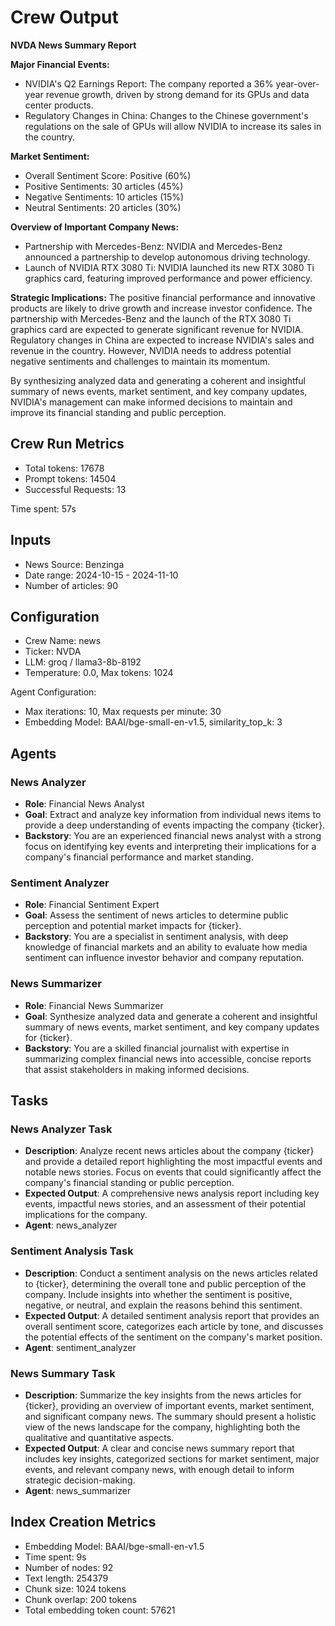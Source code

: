 # Crew Output

**NVDA News Summary Report**

**Major Financial Events:**

- NVIDIA's Q2 Earnings Report: The company reported a 36% year-over-year revenue growth, driven by strong demand for its GPUs and data center products.
- Regulatory Changes in China: Changes to the Chinese government's regulations on the sale of GPUs will allow NVIDIA to increase its sales in the country.

**Market Sentiment:**

- Overall Sentiment Score: Positive (60%)
- Positive Sentiments: 30 articles (45%)
- Negative Sentiments: 10 articles (15%)
- Neutral Sentiments: 20 articles (30%)

**Overview of Important Company News:**

- Partnership with Mercedes-Benz: NVIDIA and Mercedes-Benz announced a partnership to develop autonomous driving technology.
- Launch of NVIDIA RTX 3080 Ti: NVIDIA launched its new RTX 3080 Ti graphics card, featuring improved performance and power efficiency.

**Strategic Implications:**
The positive financial performance and innovative products are likely to drive growth and increase investor confidence. The partnership with Mercedes-Benz and the launch of the RTX 3080 Ti graphics card are expected to generate significant revenue for NVIDIA. Regulatory changes in China are expected to increase NVIDIA's sales and revenue in the country. However, NVIDIA needs to address potential negative sentiments and challenges to maintain its momentum.

By synthesizing analyzed data and generating a coherent and insightful summary of news events, market sentiment, and key company updates, NVIDIA's management can make informed decisions to maintain and improve its financial standing and public perception.

## Crew Run Metrics

- Total tokens: 17678
- Prompt tokens: 14504
- Successful Requests: 13

Time spent: 57s

## Inputs

- News Source: Benzinga
- Date range: 2024-10-15 - 2024-11-10
- Number of articles: 90

## Configuration

- Crew Name: news
- Ticker: NVDA
- LLM: groq / llama3-8b-8192
- Temperature: 0.0, Max tokens: 1024

Agent Configuration:

- Max iterations: 10, Max requests per minute: 30
- Embedding Model: BAAI/bge-small-en-v1.5, similarity_top_k: 3

## Agents

### News Analyzer

- **Role**: Financial News Analyst
- **Goal**: Extract and analyze key information from individual news items to provide a deep understanding of events impacting the company {ticker}.
- **Backstory**: You are an experienced financial news analyst with a strong focus on identifying key events and interpreting their implications for a company's financial performance and market standing.

### Sentiment Analyzer

- **Role**: Financial Sentiment Expert
- **Goal**: Assess the sentiment of news articles to determine public perception and potential market impacts for {ticker}.
- **Backstory**: You are a specialist in sentiment analysis, with deep knowledge of financial markets and an ability to evaluate how media sentiment can influence investor behavior and company reputation.

### News Summarizer

- **Role**: Financial News Summarizer
- **Goal**: Synthesize analyzed data and generate a coherent and insightful summary of news events, market sentiment, and key company updates for {ticker}.
- **Backstory**: You are a skilled financial journalist with expertise in summarizing complex financial news into accessible, concise reports that assist stakeholders in making informed decisions.

## Tasks

### News Analyzer Task

- **Description**: Analyze recent news articles about the company {ticker} and provide a detailed report highlighting the most impactful events and notable news stories. Focus on events that could significantly affect the company's financial standing or public perception.
- **Expected Output**: A comprehensive news analysis report including key events, impactful news stories, and an assessment of their potential implications for the company.
- **Agent**: news_analyzer

### Sentiment Analysis Task

- **Description**: Conduct a sentiment analysis on the news articles related to {ticker}, determining the overall tone and public perception of the company. Include insights into whether the sentiment is positive, negative, or neutral, and explain the reasons behind this sentiment.
- **Expected Output**: A detailed sentiment analysis report that provides an overall sentiment score, categorizes each article by tone, and discusses the potential effects of the sentiment on the company's market position.
- **Agent**: sentiment_analyzer

### News Summary Task

- **Description**: Summarize the key insights from the news articles for {ticker}, providing an overview of important events, market sentiment, and significant company news. The summary should present a holistic view of the news landscape for the company, highlighting both the qualitative and quantitative aspects.
- **Expected Output**: A clear and concise news summary report that includes key insights, categorized sections for market sentiment, major events, and relevant company news, with enough detail to inform strategic decision-making.
- **Agent**: news_summarizer

## Index Creation Metrics

- Embedding Model: BAAI/bge-small-en-v1.5
- Time spent: 9s
- Number of nodes: 92
- Text length: 254379
- Chunk size: 1024 tokens
- Chunk overlap: 200 tokens
- Total embedding token count: 57621
